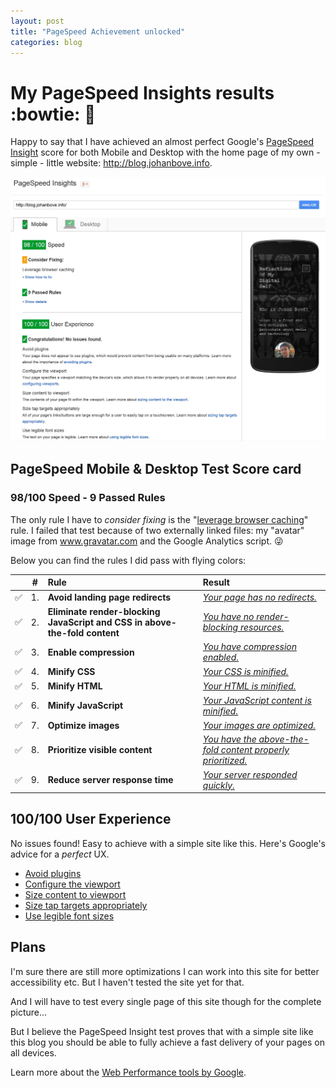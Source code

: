 ```yaml
---
layout: post
title: "PageSpeed Achievement unlocked"
categories: blog
---
```


# My PageSpeed Insights results :bowtie: :triumph:

Happy to say that I have achieved an almost perfect Google's [PageSpeed Insight](https://developers.google.com/speed/pagespeed/insights/?url=blog.johanbove.info) score for both Mobile and Desktop with the home page of my own - simple - little website: http://blog.johanbove.info.

[![PageSpeed Insight score for the homepage of this site](/images/20150425-PageSpeedInsightsScore.jpg)](/images/20150425-PageSpeedInsightsScore.jpg)

## PageSpeed Mobile & Desktop Test Score card

### **98/100 Speed** - 9 Passed Rules

The only rule I have to *consider fixing* is the "[leverage browser caching](https://developers.google.com/speed/docs/insights/LeverageBrowserCaching)" rule. I failed that test because of two externally linked files: my "avatar" image from www.gravatar.com and the Google Analytics script. :stuck_out_tongue_winking_eye:

Below you can find the rules I did pass with flying colors:

| | # | Rule                         | Result                      |
|---|--|:-----------------------------|:----------------------------|
| :white_check_mark: | 1. | **Avoid landing page redirects** | [*Your page has no redirects.*](https://developers.google.com/speed/docs/insights/AvoidRedirects) |
|:white_check_mark: | 2. | **Eliminate render-blocking JavaScript and CSS in above-the-fold content** | [*You have no render-blocking resources.*](https://developers.google.com/speed/docs/insights/BlockingJS) |
| :white_check_mark: | 3. | **Enable compression** | [*You have compression enabled.*](https://developers.google.com/speed/docs/insights/EnableCompression) |
| :white_check_mark: | 4. | **Minify CSS** | [*Your CSS is minified.*](https://developers.google.com/speed/docs/insights/MinifyResources) |
| :white_check_mark: | 5. | **Minify HTML** | [*Your HTML is minified.*](https://developers.google.com/speed/docs/insights/MinifyResources) |
| :white_check_mark: | 6. | **Minify JavaScript** | [*Your JavaScript content is minified.*](https://developers.google.com/speed/docs/insights/MinifyResources) |
| :white_check_mark: | 7. | **Optimize images** | [*Your images are optimized.*](https://developers.google.com/speed/docs/insights/OptimizeImages) |
| :white_check_mark: | 8. | **Prioritize visible content** | [*You have the above-the-fold content properly prioritized.*](https://developers.google.com/speed/docs/insights/PrioritizeVisibleContent) |
| :white_check_mark: | 9. | **Reduce server response time** | [*Your server responded quickly.*](https://developers.google.com/speed/docs/insights/Server) |

## **100/100** User Experience

No issues found! Easy to achieve with a simple site like this. Here's Google's advice for a *perfect* UX.

* [Avoid plugins](https://developers.google.com/speed/docs/insights/AvoidPlugins)
* [Configure the viewport](https://developers.google.com/speed/docs/insights/ConfigureViewport)
* [Size content to viewport](https://developers.google.com/speed/docs/insights/SizeContentToViewport)
* [Size tap targets appropriately](https://developers.google.com/speed/docs/insights/SizeTapTargetsAppropriately)
* [Use legible font sizes](https://developers.google.com/speed/docs/insights/UseLegibleFontSizes)

## Plans

I'm sure there are still more optimizations I can work into this site for better accessibility etc. But I haven't tested the site yet for that.

And I will have to test every single page of this site though for the complete picture...

But I believe the PageSpeed Insight test proves that with a simple site like this blog you should be able to fully achieve a fast delivery of your pages on all devices.

Learn more about the [Web Performance tools by Google](https://developers.google.com/speed/pagespeed/).